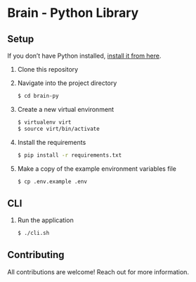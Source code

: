 # Brain - Python Library

## Setup

If you don’t have Python installed, [install it from here](https://www.python.org/downloads/).

1. Clone this repository

2. Navigate into the project directory

   ```bash
   $ cd brain-py
   ```

3. Create a new virtual environment

   ```bash
   $ virtualenv virt
   $ source virt/bin/activate
   ```

4. Install the requirements

   ```bash
   $ pip install -r requirements.txt
   ```

5. Make a copy of the example environment variables file

   ```bash
   $ cp .env.example .env
   ```

## CLI

1. Run the application

    ```bash
    $ ./cli.sh
    ```

## Contributing

All contributions are welcome! Reach out for more information.